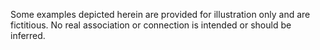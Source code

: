 Some examples depicted herein are provided for illustration only and are fictitious.  No real association or connection is intended or should be inferred.
